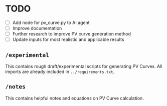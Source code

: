 # TODO
- [ ] Add node for pv_curve.py to AI agent
- [ ] Improve documentation
- [ ] Further research to improve PV curve generation method
- [ ] Update inputs for most realistic and applicable results

## `/experimental`
This contains rough draft/experimental scripts for generating PV Curves.
All imports are already included in `../requirements.txt`.

## `/notes`
This contains helpful notes and equations on PV Curve calculation.